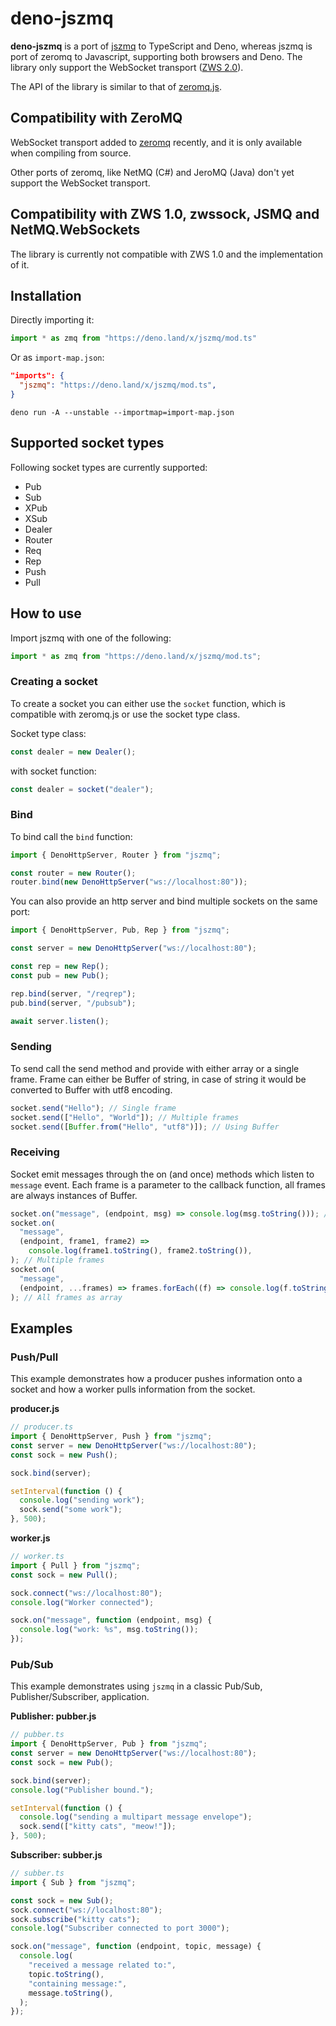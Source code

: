 # deno-jszmq

**deno-jszmq** is a port of [jszmq](https://github.com/zeromq/jszmq) to
TypeScript and Deno, whereas jszmq is port of zeromq to Javascript, supporting
both browsers and Deno. The library only support the WebSocket transport
([ZWS 2.0](https://rfc.zeromq.org/spec:45/ZWS/)).

The API of the library is similar to that of
[zeromq.js](https://github.com/zeromq/zeromq.js).

## Compatibility with ZeroMQ

WebSocket transport added to [zeromq](https://github.com/zeromq/libzmq)
recently, and it is only available when compiling from source.

Other ports of zeromq, like NetMQ (C#) and JeroMQ (Java) don't yet support the
WebSocket transport.

## Compatibility with ZWS 1.0, zwssock, JSMQ and NetMQ.WebSockets

The library is currently not compatible with ZWS 1.0 and the implementation of
it.

## Installation

Directly importing it:

```typescript
import * as zmq from "https://deno.land/x/jszmq/mod.ts"
```

Or as `import-map.json`:
```json
"imports": {
  "jszmq": "https://deno.land/x/jszmq/mod.ts",
}
```

```
deno run -A --unstable --importmap=import-map.json
```

## Supported socket types

Following socket types are currently supported:

- Pub
- Sub
- XPub
- XSub
- Dealer
- Router
- Req
- Rep
- Push
- Pull

## How to use

Import jszmq with one of the following:

```typescript
import * as zmq from "https://deno.land/x/jszmq/mod.ts";
```

### Creating a socket

To create a socket you can either use the `socket` function, which is compatible
with zeromq.js or use the socket type class.

Socket type class:

```typescript
const dealer = new Dealer();
```

with socket function:

```typescript
const dealer = socket("dealer");
```

### Bind

To bind call the `bind` function:

```typescript
import { DenoHttpServer, Router } from "jszmq";

const router = new Router();
router.bind(new DenoHttpServer("ws://localhost:80"));
```

You can also provide an http server and bind multiple sockets on the same port:

```typescript
import { DenoHttpServer, Pub, Rep } from "jszmq";

const server = new DenoHttpServer("ws://localhost:80");

const rep = new Rep();
const pub = new Pub();

rep.bind(server, "/reqrep");
pub.bind(server, "/pubsub");

await server.listen();
```

### Sending

To send call the send method and provide with either array or a single frame.
Frame can either be Buffer of string, in case of string it would be converted to
Buffer with utf8 encoding.

```typescript
socket.send("Hello"); // Single frame
socket.send(["Hello", "World"]); // Multiple frames
socket.send([Buffer.from("Hello", "utf8")]); // Using Buffer
```

### Receiving

Socket emit messages through the on (and once) methods which listen to `message`
event. Each frame is a parameter to the callback function, all frames are always
instances of Buffer.

```typescript
socket.on("message", (endpoint, msg) => console.log(msg.toString())); // One frame
socket.on(
  "message",
  (endpoint, frame1, frame2) =>
    console.log(frame1.toString(), frame2.toString()),
); // Multiple frames
socket.on(
  "message",
  (endpoint, ...frames) => frames.forEach((f) => console.log(f.toString())),
); // All frames as array
```

## Examples

### Push/Pull

This example demonstrates how a producer pushes information onto a socket and
how a worker pulls information from the socket.

**producer.js**

```typescript
// producer.ts
import { DenoHttpServer, Push } from "jszmq";
const server = new DenoHttpServer("ws://localhost:80");
const sock = new Push();

sock.bind(server);

setInterval(function () {
  console.log("sending work");
  sock.send("some work");
}, 500);
```

**worker.js**

```typescript
// worker.ts
import { Pull } from "jszmq";
const sock = new Pull();

sock.connect("ws://localhost:80");
console.log("Worker connected");

sock.on("message", function (endpoint, msg) {
  console.log("work: %s", msg.toString());
});
```

### Pub/Sub

This example demonstrates using `jszmq` in a classic Pub/Sub,
Publisher/Subscriber, application.

**Publisher: pubber.js**

```typescript
// pubber.ts
import { DenoHttpServer, Pub } from "jszmq";
const server = new DenoHttpServer("ws://localhost:80");
const sock = new Pub();

sock.bind(server);
console.log("Publisher bound.");

setInterval(function () {
  console.log("sending a multipart message envelope");
  sock.send(["kitty cats", "meow!"]);
}, 500);
```

**Subscriber: subber.js**

```typescript
// subber.ts
import { Sub } from "jszmq";

const sock = new Sub();
sock.connect("ws://localhost:80");
sock.subscribe("kitty cats");
console.log("Subscriber connected to port 3000");

sock.on("message", function (endpoint, topic, message) {
  console.log(
    "received a message related to:",
    topic.toString(),
    "containing message:",
    message.toString(),
  );
});
```
